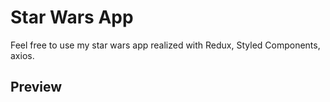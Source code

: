 # Star Wars App

Feel free to use my star wars app realized with Redux, Styled Components, axios.

## Preview
